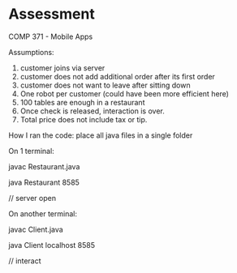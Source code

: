 # Assessment
COMP 371 - Mobile Apps

Assumptions:
1. customer joins via server
2. customer does not add additional order after its first order
3. customer does not want to leave after sitting down
4. One robot per customer (could have been more efficient here)
5. 100 tables are enough in a restaurant
6. Once check is released, interaction is over.
7. Total price does not include tax or tip.

How I ran the code:
place all java files in a single folder

On 1 terminal:

javac Restaurant.java

java Restaurant 8585

// server open

On another terminal:

javac Client.java

java Client localhost 8585

// interact
